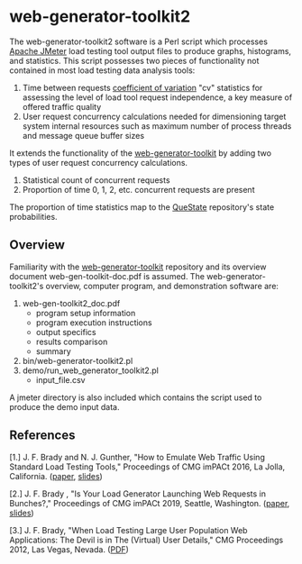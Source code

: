 # web-generator-toolkit2
The web-generator-toolkit2 software is a Perl script which processes [Apache JMeter](http://jmeter.apache.org) load testing tool output files to produce graphs, histograms, and statistics. This script possesses two pieces of functionality not contained in most load testing data analysis tools:
1. Time between requests [coefficient of variation](https://www.google.com/search?q=coefficient+of+variation&oq=coefficient+of+variation&aqs=chrome..69i57j0i67j0j0i67l3j0j0i67.1393j0j15&sourceid=chrome&ie=UTF-8) "cv" statistics for assessing the level of load tool request independence, a key measure of offered traffic quality
2. User request concurrency calculations needed for dimensioning target system internal resources such as maximum number of process threads and message queue buffer sizes

It extends the functionality of the [web-generator-toolkit](https://github.com/JFBrady/web-generator-toolkit) by adding two types of user request concurrency calculations.
1. Statistical count of concurrent requests
2. Proportion of time 0, 1, 2, etc. concurrent requests are present

The proportion of time statistics map to the [QueState](https://github.com/JFBrady/QueState) repository's state probabilities.
## Overview
Familiarity with the [web-generator-toolkit](https://github.com/JFBrady/web-generator-toolkit) repository and its overview document web-gen-toolkit-doc.pdf is assumed. The web-generator-toolkit2's overview, computer program, and demonstration software are:
1. web-gen-toolkit2_doc.pdf
   * program setup information
   * program execution instructions
   * output specifics
   * results comparison
   * summary
2. bin/web-generator-toolkit2.pl
3. demo/run_web_generator_toolkit2.pl
   * input_file.csv

A jmeter directory is also included which contains the script used to produce the demo input data.
## References
\[1.\] J. F. Brady and N. J. Gunther, "How to Emulate Web Traffic Using Standard Load Testing Tools," Proceedings of CMG imPACt 2016, La Jolla, California. ([paper](https://github.com/JFBrady/web-generator-toolkit/blob/master/cmg16paper.pdf), [slides](https://github.com/JFBrady/web-generator-toolkit/blob/master/CMG16slides.pdf))

\[2.\] J. F. Brady , "Is Your Load Generator Launching Web Requests in Bunches?," Proceedings of CMG imPACt 2019, Seattle, Washington. ([paper](https://github.com/JFBrady/web-generator-toolkit/blob/master/CMG2019_paper.pdf), [slides](https://github.com/JFBrady/web-generator-toolkit/blob/master/CMG2019_slides.pdf))

\[3.\] J. F. Brady, "When Load Testing Large User Population Web Applications: The Devil is in The (Virtual) User Details," CMG Proceedings 2012, Las Vegas, Nevada. ([PDF](http://www.perfdynamics.com/Classes/Materials/Brady-CMG12.pdf))
